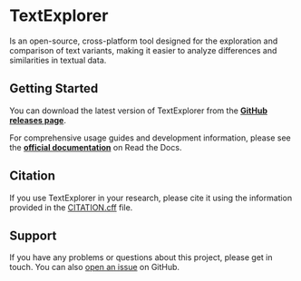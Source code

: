 # TextExplorer

Is an open-source, cross-platform tool designed for the exploration and comparison of text variants, making it easier to analyze differences and similarities in textual data.

## Getting Started

You can download the latest version of TextExplorer from the [**GitHub releases page**](https://github.com/Paulanerus/TextExplorer/releases/latest).

For comprehensive usage guides and development information, please see the [**official documentation**](https://textvariantexplorer.readthedocs.io/en/latest/) on Read the Docs.

## Citation

If you use TextExplorer in your research, please cite it using the information provided in the [CITATION.cff](CITATION.cff) file.

## Support

If you have any problems or questions about this project, please get in touch. You can
also [open an issue](https://github.com/Paulanerus/TextExplorer/issues) on GitHub.